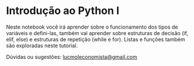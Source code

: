 # Introdução ao Python I

Neste notebook você irá aprender sobre o funcionamento dos tipos de variáveis e defini-las,
também vai aprender sobre  estruturas de decisão (if, elif, else) e estruturas de repetição (while e for). 
Listas e funções também são exploradas neste tutorial.

Dúvidas ou sugestões: lucmoleconomista@gmail.com
